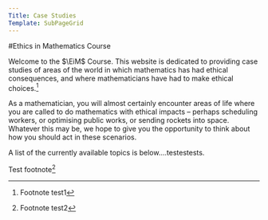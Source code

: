 ```yaml
---
Title: Case Studies
Template: SubPageGrid
---
```

#Ethics in Mathematics Course
$\newcommand{\EiM}{\mathbb{E}\text{i}\mathbb{M}}$

Welcome to the $\EiM$ Course. This website is dedicated to providing case studies of areas of the world in which mathematics has had ethical consequences, and where mathematicians have had to make ethical choices.[^1]

As a mathematician, you will almost certainly encounter areas of life where you are called to do mathematics with ethical impacts – perhaps scheduling workers, or optimising public works, or sending rockets into space. Whatever this may be, we hope to give you the opportunity to think about how you should act in these scenarios.

A list of the currently available topics is below....testestests.

Test footnote[^2]

[^1]: Footnote test1
[^2]: Footnote test2
